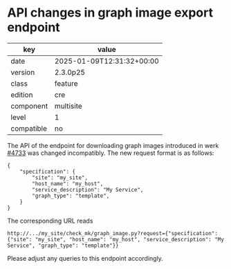 [//]: # (werk v2)
# API changes in graph image export endpoint

key        | value
---------- | ---
date       | 2025-01-09T12:31:32+00:00
version    | 2.3.0p25
class      | feature
edition    | cre
component  | multisite
level      | 1
compatible | no

The API of the endpoint for downloading graph images introduced in werk
[#4733](https://checkmk.com/werk/4733) was changed incompatibly. The new request format is as
follows:
```
{
    "specification": {
        "site": "my_site",
        "host_name": "my_host",
        "service_description": "My Service",
        "graph_type": "template",
    }
}
```
The corresponding URL reads
```
http://.../my_site/check_mk/graph_image.py?request={"specification": {"site": "my_site", "host_name": "my_host", "service_description": "My Service", "graph_type": "template"}}
```
Please adjust any queries to this endpoint accordingly.
